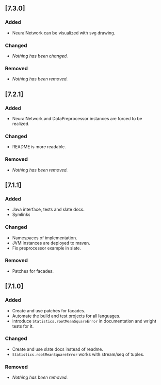 ## [7.3.0]
### Added
- NeuralNetwork can be visualized with svg drawing.

### Changed
- _Nothing has been changed._

### Removed
- _Nothing has been removed._

## [7.2.1]
### Added
- NeuralNetwork and DataPreprocessor instances are forced to be realized.

### Changed
- README is more readable.

### Removed
- _Nothing has been removed._

## [7.1.1]
### Added
- Java interface, tests and slate docs.
- Symlinks

### Changed
- Namespaces of implementation.
- JVM instances are deployed to maven.
- Fix preprocessor example in slate.

### Removed
- Patches for facades.

## [7.1.0]
### Added
- Create and use patches for facades.
- Automate the build and test projects for all languages.
- Introduce `Statistics.rootMeanSquareError` in documentation and wright tests for it.

### Changed
- Create and use slate docs instead of readme.
- `Statistics.rootMeanSquareError` works with stream/seq of tuples.

### Removed
- _Nothing has been removed._
